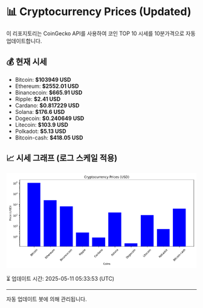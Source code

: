 
# 📊 Cryptocurrency Prices (Updated)

이 리포지토리는 CoinGecko API를 사용하여 코인 TOP 10 시세를 10분가격으로 자동 업데이트합니다.

## 💰 현재 시세
- Bitcoin: **$103949 USD**
- Ethereum: **$2552.01 USD**
- Binancecoin: **$665.91 USD**
- Ripple: **$2.41 USD**
- Cardano: **$0.817229 USD**
- Solana: **$176.6 USD**
- Dogecoin: **$0.240649 USD**
- Litecoin: **$103.9 USD**
- Polkadot: **$5.13 USD**
- Bitcoin-cash: **$418.05 USD**

## 📈 시세 그래프 (로그 스케일 적용)
![Crypto Prices](crypto_prices.png)

⏳ 업데이트 시간: 2025-05-11 05:33:53 (UTC)

---
자동 업데이트 봇에 의해 관리됩니다.
